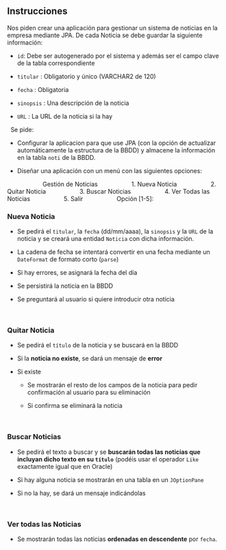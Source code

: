 ## Instrucciones

Nos piden crear una aplicación para gestionar un sistema de noticias en la empresa mediante JPA. De cada Noticia se debe guardar la siguiente información:
 

- `id`: Debe ser autogenerado por el sistema y además ser el campo clave de la tabla correspondiente

- `titular` : Obligatorio y único (VARCHAR2 de 120)

- `fecha` : Obligatoria

- `sinopsis` : Una descripción de la noticia

- `URL` : La URL de la noticia si la hay

 
Se pide:

- Configurar la aplicacion para que use JPA (con la opción de actualizar automáticamente la estructura de la BBDD) y almacene la información en la tabla `noti` de la BBDD.

- Diseñar una aplicación con un menú con las siguientes opciones:

 
                   Gestión de Noticias
                   1. Nueva Noticia
                   2. Quitar Noticia
                   3. Buscar Noticias
                   4. Ver Todas las Noticias
                   5. Salir
                   Opción [1-5]:
 

### Nueva Noticia

- Se pedirá el `titular`, la `fecha` (dd/mm/aaaa), la `sinopsis` y la `URL` de la noticia y se creará una entidad `Noticia` con dicha información.

- La cadena de fecha se intentará convertir en una fecha mediante un `DateFormat` de formato corto (`parse`)

- Si hay errores, se asignará la fecha del día

- Se persistirá la noticia en la BBDD

- Se preguntará al usuario si quiere introducir otra noticia

 

### Quitar Noticia

- Se pedirá el `título` de la noticia y se buscará en la BBDD

- Si la **noticia no existe**, se dará un mensaje de **error**

- Si existe
  
  - Se mostrarán el resto de los campos de la noticia para pedir confirmación al usuario para su eliminación
  
  - Si confirma se eliminará la noticia

 

### Buscar Noticias

- Se pedirá el texto a buscar y se **buscarán todas las noticias que incluyan dicho texto en su `título`** (podéis usar el operador `Like` exactamente igual que en Oracle)

- Si hay alguna noticia se mostrarán en una tabla en un `JOptionPane`

- Si no la hay, se dará un mensaje indicándolas

 

### Ver todas las Noticias

- Se mostrarán todas las noticias **ordenadas en descendente** por `fecha`.




